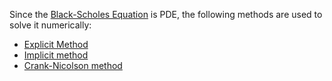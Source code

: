 Since the [Black-Scholes Equation](Black-Scholes%20Equation.md) is PDE, the following methods are used to solve it numerically:
- [Explicit Method](Explicit%20Method.md)
- [Implicit method](Implicit%20method.md)
- [Crank-Nicolson method](Crank-Nicolson%20method.md)
